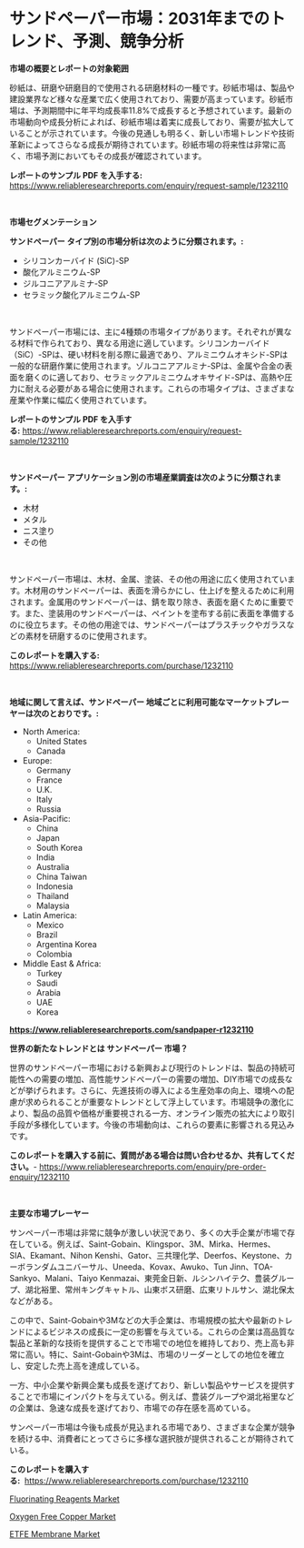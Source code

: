 <p><h1>サンドペーパー市場：2031年までのトレンド、予測、競争分析</h1></p><p><strong>市場の概要とレポートの対象範囲</strong></p>
<p><p>砂紙は、研磨や研磨目的で使用される研磨材料の一種です。砂紙市場は、製品や建設業界など様々な産業で広く使用されており、需要が高まっています。砂紙市場は、予測期間中に年平均成長率11.8%で成長すると予想されています。最新の市場動向や成長分析によれば、砂紙市場は着実に成長しており、需要が拡大していることが示されています。今後の見通しも明るく、新しい市場トレンドや技術革新によってさらなる成長が期待されています。砂紙市場の将来性は非常に高く、市場予測においてもその成長が確認されています。</p></p>
<p><strong>レポートのサンプル PDF を入手する:</strong> <a href="https://www.reliableresearchreports.com/enquiry/request-sample/1232110">https://www.reliableresearchreports.com/enquiry/request-sample/1232110</a></p>
<p>&nbsp;</p>
<p><strong>市場セグメンテーション</strong></p>
<p><strong>サンドペーパー タイプ別の市場分析は次のように分類されます。:</strong></p>
<p><ul><li>シリコンカーバイド (SiC)-SP</li><li>酸化アルミニウム-SP</li><li>ジルコニアアルミナ-SP</li><li>セラミック酸化アルミニウム-SP</li></ul></p>
<p>&nbsp;</p>
<p><p>サンドペーパー市場には、主に4種類の市場タイプがあります。それぞれが異なる材料で作られており、異なる用途に適しています。シリコンカーバイド（SiC）-SPは、硬い材料を削る際に最適であり、アルミニウムオキシド-SPは一般的な研磨作業に使用されます。ゾルコニアアルミナ-SPは、金属や合金の表面を磨くのに適しており、セラミックアルミニウムオキサイド-SPは、高熱や圧力に耐える必要がある場合に使用されます。これらの市場タイプは、さまざまな産業や作業に幅広く使用されています。</p></p>
<p><strong>レポートのサンプル PDF を入手する:</strong>&nbsp;<a href="https://www.reliableresearchreports.com/enquiry/request-sample/1232110">https://www.reliableresearchreports.com/enquiry/request-sample/1232110</a></p>
<p>&nbsp;</p>
<p><strong> サンドペーパー アプリケーション別の市場産業調査は次のように分類されます。:</strong></p>
<p><ul><li>木材</li><li>メタル</li><li>ニス塗り</li><li>その他</li></ul></p>
<p>&nbsp;</p>
<p><p>サンドペーパー市場は、木材、金属、塗装、その他の用途に広く使用されています。木材用のサンドペーパーは、表面を滑らかにし、仕上げを整えるために利用されます。金属用のサンドペーパーは、錆を取り除き、表面を磨くために重要です。また、塗装用のサンドペーパーは、ペイントを塗布する前に表面を準備するのに役立ちます。その他の用途では、サンドペーパーはプラスチックやガラスなどの素材を研磨するのに使用されます。</p></p>
<p><strong>このレポートを購入する:</strong>&nbsp; <a href="https://www.reliableresearchreports.com/purchase/1232110">https://www.reliableresearchreports.com/purchase/1232110</a></p>
<p>&nbsp;</p>
<p><strong>地域に関して言えば、サンドペーパー 地域ごとに利用可能なマーケットプレーヤーは次のとおりです。:</strong></p>
<p><ul>
    <li>
        North America:
        <ul>
            <li>United States</li>
            <li>Canada</li>
        </ul>
    </li>
    <li>
        Europe:
        <ul>
            <li>Germany</li>
            <li>France</li>
            <li>U.K.</li>
            <li>Italy</li>
            <li>Russia</li>
        </ul>
    </li>
    <li>
        Asia-Pacific:
        <ul>
            <li>China</li>
            <li>Japan</li>
            <li>South Korea</li>
            <li>India</li>
            <li>Australia</li>
            <li>China Taiwan</li>
            <li>Indonesia</li>
            <li>Thailand</li>
            <li>Malaysia</li>
        </ul>
    </li>
    <li>
        Latin America:
        <ul>
            <li>Mexico</li>
            <li>Brazil</li>
            <li>Argentina Korea</li>
            <li>Colombia</li>
        </ul>
    </li>
    <li>
        Middle East & Africa:
        <ul>
            <li>Turkey</li>
            <li>Saudi</li>
            <li>Arabia</li>
            <li>UAE</li>
            <li>Korea</li>
        </ul>
    </li>
    </ul></p>
<p><strong><a href="https://www.reliableresearchreports.com/sandpaper-r1232110">https://www.reliableresearchreports.com/sandpaper-r1232110</a></strong>&nbsp;</p>
<p><strong>世界の新たなトレンドとは サンドペーパー 市場？</strong></p>
<p><p>世界のサンドペーパー市場における新興および現行のトレンドは、製品の持続可能性への需要の増加、高性能サンドペーパーの需要の増加、DIY市場での成長などが挙げられます。さらに、先進技術の導入による生産効率の向上、環境への配慮が求められることが重要なトレンドとして浮上しています。市場競争の激化により、製品の品質や価格が重要視される一方、オンライン販売の拡大により取引手段が多様化しています。今後の市場動向は、これらの要素に影響される見込みです。</p></p>
<p><strong>このレポートを購入する前に、質問がある場合は問い合わせるか、共有してください。</strong>- <a href="https://www.reliableresearchreports.com/enquiry/pre-order-enquiry/1232110">https://www.reliableresearchreports.com/enquiry/pre-order-enquiry/1232110</a></p>
<p>&nbsp;</p>
<p><strong>主要な市場プレーヤー</strong></p>
<p><p>サンペーパー市場は非常に競争が激しい状況であり、多くの大手企業が市場で存在している。例えば、Saint-Gobain、Klingspor、3M、Mirka、Hermes、SIA、Ekamant、Nihon Kenshi、Gator、三共理化学、Deerfos、Keystone、カーボランダムユニバーサル、Uneeda、Kovax、Awuko、Tun Jinn、TOA-Sankyo、Malani、Taiyo Kenmazai、東莞金日新、ルシンハイテク、豊装グループ、湖北裕里、常州キングキャトル、山東ボス研磨、広東リトルサン、湖北保太などがある。</p><p>この中で、Saint-Gobainや3Mなどの大手企業は、市場規模の拡大や最新のトレンドによるビジネスの成長に一定の影響を与えている。これらの企業は高品質な製品と革新的な技術を提供することで市場での地位を維持しており、売上高も非常に高い。特に、Saint-Gobainや3Mは、市場のリーダーとしての地位を確立し、安定した売上高を達成している。</p><p>一方、中小企業や新興企業も成長を遂げており、新しい製品やサービスを提供することで市場にインパクトを与えている。例えば、豊装グループや湖北裕里などの企業は、急速な成長を遂げており、市場での存在感を高めている。</p><p>サンペーパー市場は今後も成長が見込まれる市場であり、さまざまな企業が競争を続ける中、消費者にとってさらに多様な選択肢が提供されることが期待されている。</p></p>
<p><strong>このレポートを購入する:</strong>&nbsp;&nbsp;<a href="https://www.reliableresearchreports.com/purchase/1232110">https://www.reliableresearchreports.com/purchase/1232110</a></p>
<p><p><a href="https://unruly-ladybug-44b.notion.site/Fluorinating-Reagents-Market-A-Comprehensive-Report-of-its-Market-Share-Growth-Trends-2024-2031-bd1a8c7c3e684b9eae172f9f1585ca0a">Fluorinating Reagents Market</a></p><p><a href="https://cute-banjo-8ca.notion.site/Oxygen-Free-Copper-Market-Size-Growing-and-Forecasted-for-period-from-2024-2031-and-provides-compl-8034234a4bf54bc5aeae3566a4cc3ecc">Oxygen Free Copper Market</a></p><p><a href="https://cat-emmental-94b.notion.site/ETFE-Membrane-Market-Dynamics-2024-2031-Also-about-Its-Market-Trends-Projections-and-Opportunitie-05abce0becfa4526b217fa136c093a4e">ETFE Membrane Market</a></p></p>